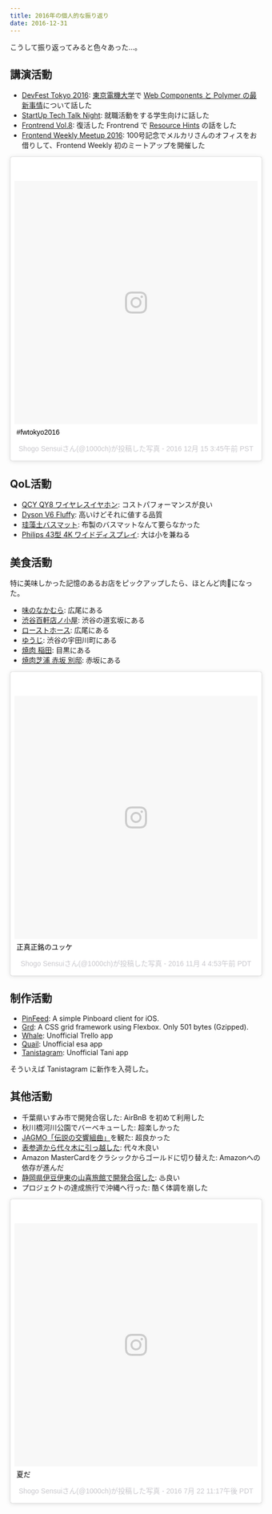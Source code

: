 ```yaml
---
title: 2016年の個人的な振り返り
date: 2016-12-31
---
```


こうして振り返ってみると色々あった…。

## 講演活動

- [DevFest Tokyo 2016](gdg-tokyo.connpass.com/event/38927/): [東京電機大学](https://www.google.co.jp/maps/place/%E6%9D%B1%E4%BA%AC%E9%9B%BB%E6%A9%9F%E5%A4%A7%E5%AD%A6)で [Web Components と Polymer の最新事情](https://1000ch.github.io/slide/webcomponents-2016/)について話した
- [StartUp Tech Talk Night](https://www.cyberagent.co.jp/recruit/fresh/program_detail/id=12612): 就職活動をする学生向けに話した
- [Frontrend Vol.8](https://frontrend.connpass.com/event/45238/): 復活した Frontrend で [Resource Hints](https://1000ch.github.io/slide/resource-hints/) の話をした
- [Frontend Weekly Meetup 2016](https://script-n-style.connpass.com/event/44658/): 100号記念でメルカリさんのオフィスをお借りして、Frontend Weekly 初のミートアップを開催した

<blockquote class="instagram-media" data-instgrm-captioned data-instgrm-version="7" style=" background:#FFF; border:0; border-radius:3px; box-shadow:0 0 1px 0 rgba(0,0,0,0.5),0 1px 10px 0 rgba(0,0,0,0.15); margin: 1px; max-width:658px; padding:0; width:99.375%; width:-webkit-calc(100% - 2px); width:calc(100% - 2px);"><div style="padding:8px;"> <div style=" background:#F8F8F8; line-height:0; margin-top:40px; padding:50.0% 0; text-align:center; width:100%;"> <div style=" background:url(data:image/png;base64,iVBORw0KGgoAAAANSUhEUgAAACwAAAAsCAMAAAApWqozAAAABGdBTUEAALGPC/xhBQAAAAFzUkdCAK7OHOkAAAAMUExURczMzPf399fX1+bm5mzY9AMAAADiSURBVDjLvZXbEsMgCES5/P8/t9FuRVCRmU73JWlzosgSIIZURCjo/ad+EQJJB4Hv8BFt+IDpQoCx1wjOSBFhh2XssxEIYn3ulI/6MNReE07UIWJEv8UEOWDS88LY97kqyTliJKKtuYBbruAyVh5wOHiXmpi5we58Ek028czwyuQdLKPG1Bkb4NnM+VeAnfHqn1k4+GPT6uGQcvu2h2OVuIf/gWUFyy8OWEpdyZSa3aVCqpVoVvzZZ2VTnn2wU8qzVjDDetO90GSy9mVLqtgYSy231MxrY6I2gGqjrTY0L8fxCxfCBbhWrsYYAAAAAElFTkSuQmCC); display:block; height:44px; margin:0 auto -44px; position:relative; top:-22px; width:44px;"></div></div> <p style=" margin:8px 0 0 0; padding:0 4px;"> <a href="https://www.instagram.com/p/BOCV4ZwD9Ou/" style=" color:#000; font-family:Arial,sans-serif; font-size:14px; font-style:normal; font-weight:normal; line-height:17px; text-decoration:none; word-wrap:break-word;" target="_blank">#fwtokyo2016</a></p> <p style=" color:#c9c8cd; font-family:Arial,sans-serif; font-size:14px; line-height:17px; margin-bottom:0; margin-top:8px; overflow:hidden; padding:8px 0 7px; text-align:center; text-overflow:ellipsis; white-space:nowrap;">Shogo Sensuiさん(@1000ch)が投稿した写真 - <time style=" font-family:Arial,sans-serif; font-size:14px; line-height:17px;" datetime="2016-12-15T11:45:27+00:00">2016 12月 15 3:45午前 PST</time></p></div></blockquote>

## QoL活動

- [QCY QY8 ワイヤレスイヤホン](/posts/2016/qcy-qy8/): コストパフォーマンスが良い
- [Dyson V6 Fluffy](/posts/2016/dyson-v6-fluffy/): 高いけどそれに値する品質
- [珪藻土バスマット](/posts/2016/keisodo-bath-mat/): 布製のバスマットなんて要らなかった
- [Philips 43型 4K ワイドディスプレイ](/posts/2016/philips-display-43inch-4k/): 大は小を兼ねる

## 美食活動

特に美味しかった記憶のあるお店をピックアップしたら、ほとんど肉🍖になった。

- [味のなかむら](https://note.com/1000ch/n/n712489b0fca5): 広尾にある
- [渋谷百軒店ノ小屋](https://note.com/1000ch/n/n3fa9194fd938): 渋谷の道玄坂にある
- [ローストホース](https://note.com/1000ch/n/nc8f7a9bef473): 広尾にある
- [ゆうじ](https://note.com/1000ch/n/n515e036eb30f): 渋谷の宇田川町にある
- [焼肉 稲田](https://note.com/1000ch/n/nce817afb78de): 目黒にある
- [焼肉芝浦 赤坂 別邸](https://note.com/1000ch/n/n80343cb793fd): 赤坂にある

<blockquote class="instagram-media" data-instgrm-captioned data-instgrm-version="7" style=" background:#FFF; border:0; border-radius:3px; box-shadow:0 0 1px 0 rgba(0,0,0,0.5),0 1px 10px 0 rgba(0,0,0,0.15); margin: 1px; max-width:658px; padding:0; width:99.375%; width:-webkit-calc(100% - 2px); width:calc(100% - 2px);"><div style="padding:8px;"> <div style=" background:#F8F8F8; line-height:0; margin-top:40px; padding:50.0% 0; text-align:center; width:100%;"> <div style=" background:url(data:image/png;base64,iVBORw0KGgoAAAANSUhEUgAAACwAAAAsCAMAAAApWqozAAAABGdBTUEAALGPC/xhBQAAAAFzUkdCAK7OHOkAAAAMUExURczMzPf399fX1+bm5mzY9AMAAADiSURBVDjLvZXbEsMgCES5/P8/t9FuRVCRmU73JWlzosgSIIZURCjo/ad+EQJJB4Hv8BFt+IDpQoCx1wjOSBFhh2XssxEIYn3ulI/6MNReE07UIWJEv8UEOWDS88LY97kqyTliJKKtuYBbruAyVh5wOHiXmpi5we58Ek028czwyuQdLKPG1Bkb4NnM+VeAnfHqn1k4+GPT6uGQcvu2h2OVuIf/gWUFyy8OWEpdyZSa3aVCqpVoVvzZZ2VTnn2wU8qzVjDDetO90GSy9mVLqtgYSy231MxrY6I2gGqjrTY0L8fxCxfCBbhWrsYYAAAAAElFTkSuQmCC); display:block; height:44px; margin:0 auto -44px; position:relative; top:-22px; width:44px;"></div></div> <p style=" margin:8px 0 0 0; padding:0 4px;"> <a href="https://www.instagram.com/p/BMYyMYVjwpk/" style=" color:#000; font-family:Arial,sans-serif; font-size:14px; font-style:normal; font-weight:normal; line-height:17px; text-decoration:none; word-wrap:break-word;" target="_blank">正真正銘のユッケ</a></p> <p style=" color:#c9c8cd; font-family:Arial,sans-serif; font-size:14px; line-height:17px; margin-bottom:0; margin-top:8px; overflow:hidden; padding:8px 0 7px; text-align:center; text-overflow:ellipsis; white-space:nowrap;">Shogo Sensuiさん(@1000ch)が投稿した写真 - <time style=" font-family:Arial,sans-serif; font-size:14px; line-height:17px;" datetime="2016-11-04T11:53:21+00:00">2016 11月 4 4:53午前 PDT</time></p></div></blockquote>

## 制作活動

- [PinFeed](https://bit.ly/pinfeed): A simple Pinboard client for iOS.
- [Grd](https://1000ch.github.io/grd/): A CSS grid framework using Flexbox. Only 501 bytes (Gzipped).
- [Whale](https://github.com/1000ch/whale): Unofficial Trello app
- [Quail](https://github.com/1000ch/quail): Unofficial esa app
- [Tanistagram](https://tanistagram.com): Unofficial Tani app

そういえば Tanistagram に新作を入荷した。

## 其他活動

- 千葉県いすみ市で開発合宿した: AirBnB を初めて利用した
- 秋川橋河川公園でバーベキューした: 超楽しかった
- [JAGMO「伝説の交響組曲」](http://jagmo.jp/performance/legend)を観た: 超良かった
- [表参道から代々木に引っ越した](https://1000ch.tumblr.com/post/152507149210/): 代々木良い
- Amazon MasterCardをクラシックからゴールドに切り替えた: Amazonへの依存が進んだ
- [静岡県伊豆伊東の山喜旅館で開発合宿した](/posts/2016/yamaki/): ♨良い
- プロジェクトの達成旅行で沖縄へ行った: 酷く体調を崩した

<blockquote class="instagram-media" data-instgrm-captioned data-instgrm-version="7" style=" background:#FFF; border:0; border-radius:3px; box-shadow:0 0 1px 0 rgba(0,0,0,0.5),0 1px 10px 0 rgba(0,0,0,0.15); margin: 1px; max-width:658px; padding:0; width:99.375%; width:-webkit-calc(100% - 2px); width:calc(100% - 2px);"><div style="padding:8px;"> <div style=" background:#F8F8F8; line-height:0; margin-top:40px; padding:50.0% 0; text-align:center; width:100%;"> <div style=" background:url(data:image/png;base64,iVBORw0KGgoAAAANSUhEUgAAACwAAAAsCAMAAAApWqozAAAABGdBTUEAALGPC/xhBQAAAAFzUkdCAK7OHOkAAAAMUExURczMzPf399fX1+bm5mzY9AMAAADiSURBVDjLvZXbEsMgCES5/P8/t9FuRVCRmU73JWlzosgSIIZURCjo/ad+EQJJB4Hv8BFt+IDpQoCx1wjOSBFhh2XssxEIYn3ulI/6MNReE07UIWJEv8UEOWDS88LY97kqyTliJKKtuYBbruAyVh5wOHiXmpi5we58Ek028czwyuQdLKPG1Bkb4NnM+VeAnfHqn1k4+GPT6uGQcvu2h2OVuIf/gWUFyy8OWEpdyZSa3aVCqpVoVvzZZ2VTnn2wU8qzVjDDetO90GSy9mVLqtgYSy231MxrY6I2gGqjrTY0L8fxCxfCBbhWrsYYAAAAAElFTkSuQmCC); display:block; height:44px; margin:0 auto -44px; position:relative; top:-22px; width:44px;"></div></div> <p style=" margin:8px 0 0 0; padding:0 4px;"> <a href="https://www.instagram.com/p/BIMZIHTjVov/" style=" color:#000; font-family:Arial,sans-serif; font-size:14px; font-style:normal; font-weight:normal; line-height:17px; text-decoration:none; word-wrap:break-word;" target="_blank">夏だ</a></p> <p style=" color:#c9c8cd; font-family:Arial,sans-serif; font-size:14px; line-height:17px; margin-bottom:0; margin-top:8px; overflow:hidden; padding:8px 0 7px; text-align:center; text-overflow:ellipsis; white-space:nowrap;">Shogo Sensuiさん(@1000ch)が投稿した写真 - <time style=" font-family:Arial,sans-serif; font-size:14px; line-height:17px;" datetime="2016-07-23T06:17:51+00:00">2016 7月 22 11:17午後 PDT</time></p></div></blockquote>
